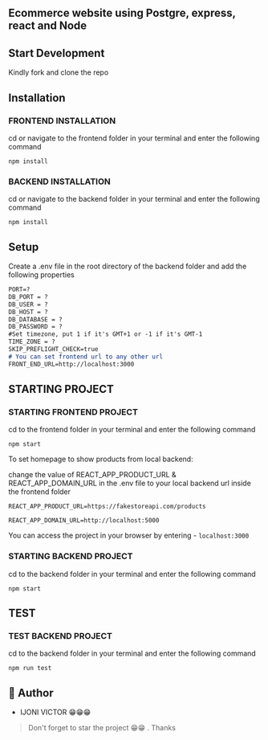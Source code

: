 ## Ecommerce website using Postgre, express, react and Node

## Start Development

Kindly fork and clone the repo 

## Installation

### FRONTEND INSTALLATION

cd or navigate to the frontend folder in your terminal and enter the following command 

```
npm install
```
### BACKEND INSTALLATION

cd or navigate to the backend folder in your terminal and enter the following command

``` 
npm install
```

## Setup

Create a .env file in the root directory of the backend folder and add the following properties

```markdown
PORT=?
DB_PORT = ?
DB_USER = ?
DB_HOST = ?
DB_DATABASE = ?
DB_PASSWORD = ?
#Set timezone, put 1 if it's GMT+1 or -1 if it's GMT-1
TIME_ZONE = ?
SKIP_PREFLIGHT_CHECK=true 
# You can set frontend url to any other url
FRONT_END_URL=http://localhost:3000 
```

## STARTING PROJECT

### STARTING FRONTEND PROJECT

cd to the frontend folder in your terminal and enter the following command

```
npm start
```

To set homepage to show products from local backend:

change the value of REACT_APP_PRODUCT_URL & REACT_APP_DOMAIN_URL in the .env file to your local backend url inside the frontend folder

```
REACT_APP_PRODUCT_URL=https://fakestoreapi.com/products

REACT_APP_DOMAIN_URL=http://localhost:5000
```

You can access the project in your browser by entering - `localhost:3000`



### STARTING BACKEND PROJECT

cd to the backend folder in your terminal and enter the following command

```
npm start
```

## TEST

### TEST BACKEND PROJECT

cd to the backend folder in your terminal and enter the following command
```
npm run test
```

## 🎩 Author

- IJONI VICTOR 😁😁😁

> Don't forget to star the project 😁😁 . Thanks
